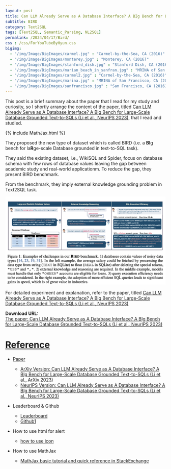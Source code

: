 ```yaml
---
layout: post
title: Can LLM Already Serve as A Database Interface? A BIg Bench for Large-Scale Database Grounded Text-to-SQLs
subtitle: BIRD
category: Text2SQL
tags: [Text2SQL, Semantic_Parsing, NL2SQL]
permalink: /2024/04/17/Bird/
css : /css/ForYouTubeByHyun.css
bigimg: 
  - "/img/Image/BigImages/carmel.jpg" : "Carmel-by-the-Sea, CA (2016)"
  - "/img/Image/BigImages/monterey.jpg" : "Monterey, CA (2016)"
  - "/img/Image/BigImages/stanford_dish.jpg" : "Stanford Dish, CA (2016)"
  - "/img/Image/BigImages/marian_beach_in_sanfran.jpg" : "MRINA of San Francisco, CA (2016)"
  - "/img/Image/BigImages/carmel2.jpg" : "Carmel-by-the-Sea, CA (2016)"
  - "/img/Image/BigImages/marina.jpg" : "MRINA of San Francisco, CA (2016)"
  - "/img/Image/BigImages/sanfrancisco.jpg" : "San Francisco, CA (2016)"
---
```


This post is a brief summary about the paper that I read for my study and curiosity, so I shortly arrange the content of the paper, titled [Can LLM Already Serve as A Database Interface? A BIg Bench for Large-Scale Database Grounded Text-to-SQLs (Li et al., NeurIPS 2023)](https://openreview.net/forum?id=dI4wzAE6uV), that I read and studied. 

{% include MathJax.html %}

They proposed the new type of dataset which is called BIRD (i.e. a **BI**g bench for la**R**ge-scale Database grounded in text-to-SQL task).

They said the existing dataset, i.e., WikiSQL and Spider, focus on database schema with few rows of database values leaving the gap between academic study and real-world applicationm. To reduce the gap, they present BIRD benchmark.

From the benchmark, they imply external knowledge grounding problem in Text2SQL task.

![Li et al., NeurIPS 2023](/img/Image/NaturalLanguageProcessing/Papers/Text2SQL/2024-04-17-Bird/Bird_figure1.png)

For detailed experiment and explanation, refer to the paper, titled [Can LLM Already Serve as A Database Interface? A BIg Bench for Large-Scale Database Grounded Text-to-SQLs (Li et al., NeurIPS 2023)](https://openreview.net/forum?id=dI4wzAE6uV)

<div class="alert alert-success" role="alert"><i class="fa fa-paperclip fa-lg"></i> <b>Download URL: </b><br>
  <a href="https://openreview.net/forum?id=dI4wzAE6uV">The paper: Can LLM Already Serve as A Database Interface? A BIg Bench for Large-Scale Database Grounded Text-to-SQLs (Li et al., NeurIPS 2023)</div>

# Reference 

- Paper 
  - [ArXiv Version: Can LLM Already Serve as A Database Interface? A BIg Bench for Large-Scale Database Grounded Text-to-SQLs (Li et al., ArXiv 2023)](https://arxiv.org/abs/2305.03111)
  - [NeurIPS Version: Can LLM Already Serve as A Database Interface? A BIg Bench for Large-Scale Database Grounded Text-to-SQLs (Li et al., NeurIPS 2023)](https://openreview.net/forum?id=dI4wzAE6uV)
    
- Leaderboard & Github
  -  [Leaderboard](https://bird-bench.github.io/)
  -  [Github1](https://github.com/AlibabaResearch/DAMO-ConvAI/tree/main/bird)
  
- How to use html for alert
  - [how to use icon](http://idratherbewriting.com/documentation-theme-jekyll/mydoc_icons.html)
 
- How to use MathJax 
  - [MathJax basic tutorial and quick reference in StackExchange](https://math.meta.stackexchange.com/questions/5020/mathjax-basic-tutorial-and-quick-reference)

